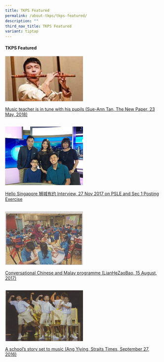 ```yaml
---
title: TKPS Featured
permalink: /about-tkps/tkps-featured/
description: ""
third_nav_title: TKPS Featured
variant: tiptap
---
```

<h4><strong>TKPS Featured</strong></h4>
<p></p>
<div class="isomer-image-wrapper">
<img style="width: 50%;" height="auto" width="100%" alt="" src="/images/tkpsfeatured1.png">
</div>
<p><a href="/about-tkps/tkps-featured/music-teacher-in-tune-with-pupils/" rel="noopener noreferrer nofollow" target="_blank">Music teacher is in tune with his pupils (Sue-Ann Tan, The New Paper, 23 May, 2018)</a> 
<br>
<br>
</p>
<div class="isomer-image-wrapper">
<img style="width: 50%;" height="auto" width="100%" alt="" src="/images/tkpsfeatured2.jpg">
</div>
<p><a href="/about-tkps/tkps-featured/hello-singapore-interview/" rel="noopener noreferrer nofollow" target="_blank">Hello Singapore 狮城有约 Interview, 27 Nov 2017 on PSLE and Sec 1 Posting Exercise</a> 
<br>
<br>
</p>
<div class="isomer-image-wrapper">
<img style="width: 50%;" height="auto" width="100%" alt="" src="/images/tkpsfeatured4.jpg">
</div>
<p><a href="/about-tkps/tkps-featured/conversational-chi-and-malay-prog/" rel="noopener noreferrer nofollow" target="_blank">Conversational Chinese and Malay programme (LianHeZaoBao, 15 August, 2017)</a> 
<br>
<br>
</p>
<div class="isomer-image-wrapper">
<img style="width: 50%;" height="auto" width="100%" alt="" src="/images/tkpsfeatured5.png">
</div>
<p><a href="/about-tkps/tkps-featured/a-sch-story-set-to-music/" rel="noopener noreferrer nofollow" target="_blank">A school’s story set to music (Ang Yiying, Straits Times, September 27, 2016)</a> 
<br>
<br>
</p>